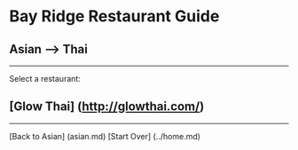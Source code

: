 # Bay Ridge Restaurant Guide
## Asian --> Thai
---
Select a restaurant:
## [Glow Thai] (http://glowthai.com/)
---
[Back to Asian] (asian.md)
[Start Over] (../home.md) 